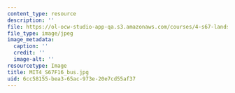 ```yaml
---
content_type: resource
description: ''
file: https://ol-ocw-studio-app-qa.s3.amazonaws.com/courses/4-s67-landscape-experience-seminar-in-land-art-fall-2016/6cc58155bea365ac973e20e7cd55af37_MIT4_S67F16_bus.jpg
file_type: image/jpeg
image_metadata:
  caption: ''
  credit: ''
  image-alt: ''
resourcetype: Image
title: MIT4_S67F16_bus.jpg
uid: 6cc58155-bea3-65ac-973e-20e7cd55af37
---
```

